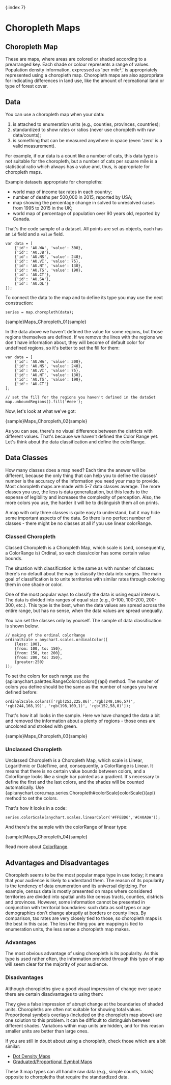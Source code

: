 {:index 7}
# Choropleth Maps

## Choropleth Map

These are maps, where areas are colored or shaded according to a prearranged key. Each shade or colour represents a range of values. 
Population density information, expressed as 'per mile²,' is appropriately represented using a choropleth map. 
Choropleth maps are also appropriate for indicating differences in land use, like the amount of recreational land or type of forest cover.

## Data

You can use a choropleth map when your data:
1) is attached to enumeration units (e.g., counties, provinces, countries);
2) standardized to show rates or ratios (never use choropleth with raw data/counts);
3) is something that can be measured anywhere in space (even 'zero' is a valid measurement). 

For example, if our data is a count like a number of cats, this data type is not suitable for the choropleth, 
but a number of cats per square mile is a statistical ratio which always has a value and, thus, is appropriate for choropleth maps.

Example datasets appropriate for choropleths:

- world map of income tax rates in each country;
- number of deaths per 500,000 in 2015, reported by USA;
- map showing the percentage change in solved to unresolved cases from 1995 to 2015 in the UK;
- world map of percentage of population over 90 years old, reported by Canada.

That's the code sample of a dataset. All points are set as objects, each has an `id` field and a `value` field. 

```
var data = [
    {'id': 'AU.WA', 'value': 300}, 
    {'id': 'AU.JB'},               
    {'id': 'AU.NS', 'value': 240}, 
    {'id': 'AU.VI', 'value': 75},  
    {'id': 'AU.NT', 'value': 130}, 
    {'id': 'AU.TS', 'value': 190}, 
    {'id': 'AU.CT'},
    {'id': 'AU.SA'},               
    {'id': 'AU.QL'}                
]);
```

To connect the data to the map and to define its type you may use the next construction:

```
series = map.choropleth(data);
```

{sample}Maps\_Choropleth\_01{sample}

In the data above we haven't defined the value for some regions, but those regions themselves are defined. If we remove the lines with the regions we don't have information about,
they will become of default color for undefined regions, so it's better to set the fill for them:

```
var data = [
    {'id': 'AU.WA', 'value': 300},
    {'id': 'AU.NS', 'value': 240},
    {'id': 'AU.VI', 'value': 75}, 
    {'id': 'AU.NT', 'value': 130},
    {'id': 'AU.TS', 'value': 190},
    {'id': 'AU.CT'}
];
			
// set the fill for the regions you haven't defined in the dataSet
map.unboundRegions().fill('#eee');
```

Now, let's look at what we've got:

{sample}Maps\_Choropleth\_02{sample}

As you can see, there's no visual difference between the districts with different values. That's because we haven't defined the Color Range yet. Let's think about the data classification and define the colorRange.

## Data Classes 

How many classes does a map need? Each time the answer will be different, because the only thing that can help you to define the classes' number is the accuracy of the information you need your map to provide. Most choropleth maps are made with 5-7 data classes average. The more classes you use, the less is data generalization, but this leads to the expense of legibility and increases the complexity of perception. Also, the more colors you use, the harder it will be to distinguish them all on prints.

A map with only three classes is quite easy to understand, but it may hide some important aspects of the data. So there is no perfect number of classes - there might be no classes at all if you use linear colorRange.

### Classed Choropleth

Classed Choropleth is a Choropleth Map, which scale is (and, consequently, a ColorRange is) Ordinal, so each class/color has some certain value bounds.

The situation with classification is the same as with number of classes: there's no default about the way to classify the data into ranges. The main goal of classification is to unite territories with similar rates through coloring them in one shade or color. 

One of the most popular ways to classify the data is using equal intervals. The data is divided into ranges of equal size (e.g., 0-100, 100-200, 200-300, etc.). This type is the best, when the data values are spread across the entire range, but has no sense, when the data values are spread unequally. 	

You can set the classes only by yourself. The sample of data classification is shown below.
```
// making of the ordinal colorRange
ordinalScale = anychart.scales.ordinalColor([
    {less: 100},
    {from: 100, to: 150},
    {from: 150, to: 200},
    {from: 200, to: 350},
    {greater:250}
]);            
```

To set the colors for each range use the {api:anychart.palettes.RangeColors}colors(){api} method. The number of colors you define should be the same as the number of ranges you have defined before:

```
ordinalScale.colors(['rgb(253,225,86)','rgb(248,196,57)', 'rgb(244,168,19)', 'rgb(198,109,1)', 'rgb(152,58,0)']);
```

That's how it all looks in the sample. Here we have changed the data a bit and removed the information about a plenty of regions - those ones are uncolored and stroked with green.

{sample}Maps\_Choropleth\_03{sample}

### Unclassed Choropleth

Unclassed Choropleth is a Choropleth Map, which scale is Linear, Logarithmic or DateTime, and, consequently, a ColorRange is Linear.
It means that there is no certain value bounds between colors, and a ColorRange looks like a single bar painted as a gradient.
It's necessary to define the first and the last colors, and the shades will be counted automatically. Use {api:anychart.core.map.series.Choropleth#colorScale}colorScale(){api} method to set the colors.

That's how it looks in a code:

```
series.colorScale(anychart.scales.linearColor('#FFEBD6','#C40A0A'));
```

And there's the sample with the colorRange of linear type:

{sample}Maps\_Choropleth\_04{sample}

Read more about [ColorRange](ColorRange).

## Advantages and Disadvantages

Choropleth seems to be the most popular maps type in use today; it means that your audience is likely to understand them. 
The reason of its popularity is the tendency of data enumeration and its universal digitizing. 
For example, census data is mostly presented on maps where considered territories are divided into spatial units like census tracts, counties, districts and provinces. 
However, some information cannot be presented in conjunction with territorial boundaries: such data as soil types or age demographics don't change abruptly at borders or county lines. 
By comparison, tax rates are very closely tied to those, so choropleth maps is the best in this case. 
The less the thing you are mapping is tied to enumeration units, the less sense a choropleth map makes.

### Advantages

The most obvious advantage of using choropleth is its popularity. 
As this type is used rather often, the information provided through this type of map will seem clear for the majority of your audience.

### Disadvantages

Although choropleths give a good visual impression of change over space there are certain disadvantages to using them:

They give a false impression of abrupt change at the boundaries of shaded units.
Choropleths are often not suitable for showing total values. Proportional symbols overlays (included on the choropleth map above) are one solution to this problem.
It can be difficult to distinguish between different shades.
Variations within map units are hidden, and for this reason smaller units are better than large ones.

If you are still in doubt about using a choropleth, check those which are a bit similar:
- [Dot Density Maps](Dot\_\(Point\)\_Map)
- [Graduated/Proportional Symbol Maps](Proportional_Symbol_Map)

These 3 map types can all handle raw data (e.g., simple counts, totals) opposite to choropleths that require the standardized data.